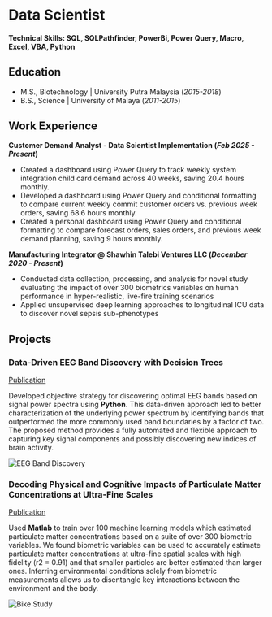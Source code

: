 # Data Scientist

#### Technical Skills: SQL, SQLPathfinder, PowerBi, Power Query, Macro, Excel, VBA, Python

## Education						       		
- M.S., Biotechnology	| University Putra Malaysia (_2015-2018_)	 			        		
- B.S., Science | University of Malaya (_2011-2015_)

## Work Experience
**Customer Demand Analyst - Data Scientist Implementation (_Feb 2025 - Present_)**
- Created a dashboard using Power Query to track weekly system integration child card demand across 40 
weeks, saving 20.4 hours monthly.
- Developed a dashboard using Power Query and conditional formatting to compare current weekly commit 
customer orders vs. previous week orders, saving 68.6 hours monthly.
- Created a personal dashboard using Power Query and conditional formatting to compare forecast orders, 
sales orders, and previous week demand planning, saving 9 hours monthly.

**Manufacturing Integrator @ Shawhin Talebi Ventures LLC (_December 2020 - Present_)**
- Conducted data collection, processing, and analysis for novel study evaluating the impact of over 300 biometrics variables on human performance in hyper-realistic, live-fire training scenarios
- Applied unsupervised deep learning approaches to longitudinal ICU data to discover novel sepsis sub-phenotypes

## Projects
### Data-Driven EEG Band Discovery with Decision Trees
[Publication](https://www.mdpi.com/1424-8220/22/8/3048)

Developed objective strategy for discovering optimal EEG bands based on signal power spectra using **Python**. This data-driven approach led to better characterization of the underlying power spectrum by identifying bands that outperformed the more commonly used band boundaries by a factor of two. The proposed method provides a fully automated and flexible approach to capturing key signal components and possibly discovering new indices of brain activity.

![EEG Band Discovery](/assets/img/eeg_band_discovery.jpeg)

### Decoding Physical and Cognitive Impacts of Particulate Matter Concentrations at Ultra-Fine Scales
[Publication](https://www.mdpi.com/1424-8220/22/11/4240)

Used **Matlab** to train over 100 machine learning models which estimated particulate matter concentrations based on a suite of over 300 biometric variables. We found biometric variables can be used to accurately estimate particulate matter concentrations at ultra-fine spatial scales with high fidelity (r2 = 0.91) and that smaller particles are better estimated than larger ones. Inferring environmental conditions solely from biometric measurements allows us to disentangle key interactions between the environment and the body.

![Bike Study](/assets/img/bike_study.jpeg)
